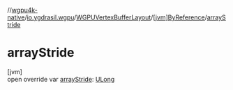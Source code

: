 //[wgpu4k-native](../../../../index.md)/[io.ygdrasil.wgpu](../../index.md)/[WGPUVertexBufferLayout](../index.md)/[[jvm]ByReference](index.md)/[arrayStride](array-stride.md)

# arrayStride

[jvm]\
open override var [arrayStride](array-stride.md): [ULong](https://kotlinlang.org/api/core/kotlin-stdlib/kotlin/-u-long/index.html)